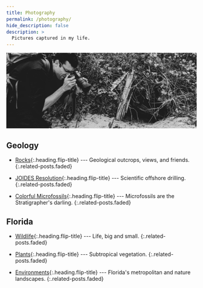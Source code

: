```yaml
---
title: Photography
permalink: /photography/
hide_description: false
description: >
  Pictures captured in my life.
---
```


<img src="/assets/img/photography/Snapping.jpg" alt="Snapping" style="width:800px">

## Geology

* [Rocks]{:.heading.flip-title} --- Geological outcrops, views, and friends.
{:.related-posts.faded}

* [JOIDES Resolution]{:.heading.flip-title} --- Scientific offshore drilling.
{:.related-posts.faded}

* [Colorful Microfossils]{:.heading.flip-title} --- Microfossils are the Stratigrapher's darling.
{:.related-posts.faded}

## Florida

* [Wildlife]{:.heading.flip-title} --- Life, big and small.
{:.related-posts.faded}

* [Plants]{:.heading.flip-title} --- Subtropical vegetation.
{:.related-posts.faded}

* [Environments]{:.heading.flip-title} --- Florida's metropolitan and nature landscapes.
{:.related-posts.faded}

[JOIDES Resolution]: JOIDES.md
[Rocks]: rocks.md
[Wildlife]: wildlife.md
[Colorful Microfossils]: colorful-microfossils.md
[Plants]: plants.md
[Environments]: environments.md